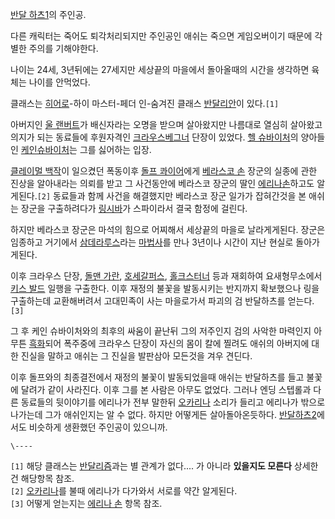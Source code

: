 [반달 하츠1](%EB%B0%98%EB%8B%AC%20%ED%95%98%EC%B8%A01.md)의 주인공.

다른 캐릭터는 죽어도 퇴각처리되지만 주인공인 애쉬는 죽으면 게임오버이기 때문에 각별한 주의를 기해야한다.  

나이는 24세, 3년뒤에는 27세지만 세상끝의 마을에서 돌아올때의 시간을 생각하면 육체는 나이를 안먹었다.  

클래스는 [히어로](%ED%9E%88%EC%96%B4%EB%A1%9C.md)-하이 마스터-페더 인-숨겨진 클래스
[반달리안](%EB%B0%98%EB%8B%AC%EB%A6%AC%EC%95%88.md)이 있다.`[1]`

아버지인 [울 랜버트](%EC%9A%B8%20%EB%9E%9C%EB%B2%84%ED%8A%B8.md)가 배신자라는 오명을 받으며
살아왔지만 나름대로 열심히 살아왔고 의지가 되는 동료들에 후원자격인 [크라우스베그너](%ED%81%AC%EB%9D%BC%EC%9A%B0%EC%8A%A4%20%EB%B2%A0%EA%B7%B8%EB%84%88.md)
단장이 있었다. [헬 슈바이처](%ED%97%AC%20%EC%8A%88%EB%B0%94%EC%9D%B4%EC%B2%98.md)의
양아들인 [케인슈바이처](%EC%BC%80%EC%9D%B8%20%EC%8A%88%EB%B0%94%EC%9D%B4%EC%B2%98.md)는 그를
싫어하는 입장.

[클레이멀 백작](%ED%81%B4%EB%A0%88%EC%9D%B4%EB%A9%80%20%EB%B0%B1%EC%9E%91.md)이
일으켰던 폭동이후 [돌프 콰이어](%EB%8F%8C%ED%94%84%20%EC%BD%B0%EC%9D%B4%EC%96%B4.md)에게
[베라스코 손](%EB%B2%A0%EB%9D%BC%EC%8A%A4%EC%BD%94%20%EC%86%90.md) 장군의 실종에 관한
진상을 알아내라는 의뢰를 받고 그 사건동안에 베라스코 장군의 딸인 [에리나손](%EC%97%90%EB%A6%AC%EB%82%98%20%EC%86%90.md)하고도 알게된다.`[2]` 동료들과 함께 사건을
해결했지만 베라스코 장군 일가가 잡혀간것을 본 애쉬는 장군을 구출하려다가 [링시바](%EB%A7%81%20%EC%8B%9C%EB%B0%94.md)가 스파이라서 결국 함정에 걸린다.

하지만 베라스코 장군은 마석의 힘으로 어찌해서 세상끝의 마을로 날라게게된다. 장군은 임종하고 거기에서 [삼데라루스](%EC%82%BC%EB%8D%B0%EB%9D%BC%20%EB%A3%A8%EC%8A%A4.md)라는
[마법사](%EB%A7%88%EB%B2%95%EC%82%AC.md)를 만나 3년이나 시간이 지난 현실로 돌아가게된다.

이후 크라우스 단장, [돌맨 가란](%EB%8F%8C%EB%A7%A8%20%EA%B0%80%EB%9E%80.md), [호세갈퍼스](%ED%98%B8%EC%84%B8%20%EA%B0%88%ED%8D%BC%EC%8A%A4.md), [홀크스터너](%ED%99%80%ED%81%AC%EC%8A%A4%20%ED%84%B0%EB%84%88.md) 등과 재회하여 요새형무소에서
[키스 발드](%ED%82%A4%EC%8A%A4%20%EB%B0%9C%EB%93%9C.md) 일행을 구출한다. 이후 재정의 불꽃을
발동시키는 반지까지 확보했으나 링을 구출하는데 교환해버려서 고대민족이 사는 마을로가서 파괴의 검 반달하츠를 얻는다.`[3]`

그 후 케인 슈바이처와의 최후의 싸움이 끝난뒤 그의 저주인지 검의 사악한 마력인지 아무튼
[흑화](%ED%9D%91%ED%99%94.md)되어 폭주중에 크라우스 단장이 자신의 몸이 칼에 찔려도 애쉬의 아버지에 대한 진실을
말하고 애쉬는 그 진실을 발판삼아 모든것을 겨우 견딘다.

이후 돌프와의 최종결전에서 재정의 불꽃이 발동되었을때 애쉬는 반달하츠를 들고 불꽃에 달려가 같이 사라진다. 이후 그를 본 사람은 아무도
없었다. 그러나 엔딩 스텝롤과 다른 동료들의 뒷이야기를 에리나가 전부 말한뒤
[오카리나](%EC%98%A4%EC%B9%B4%EB%A6%AC%EB%82%98.md) 소리가 들리고 에리나가 밖으로 나가는데 그가
애쉬인지는 알 수 없다. 하지만 어떻게든 살아돌아온듯하다. [반달하츠2](%EB%B0%98%EB%8B%AC%20%ED%95%98%EC%B8%A02.md)에서도 비슷하게 생환했던 주인공이 있으니까.

`\----`

`[1]` 해당 클래스는 [반달리즘](%EB%B0%98%EB%8B%AC%EB%A6%AC%EC%A6%98.md)과는 별 관계가
없다.... 가 아니라 **있을지도 모른다** 상세한건 해당항목 참조.  
`[2]` [오카리나](%EC%98%A4%EC%B9%B4%EB%A6%AC%EB%82%98.md)를 불때 에리나가 다가와서 서로를 약간
알게된다.  
`[3]` 어떻게 얻는지는 [에리나 손](%EC%97%90%EB%A6%AC%EB%82%98%20%EC%86%90.md) 항목 참조.

